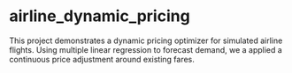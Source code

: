 # airline_dynamic_pricing
This project demonstrates a dynamic pricing optimizer for simulated airline flights. Using multiple linear regression to forecast demand, we a applied a continuous price adjustment around existing fares.
